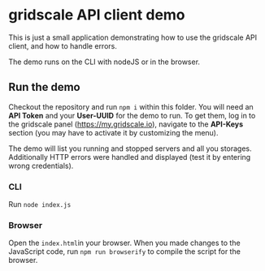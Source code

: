 # gridscale API client demo

This is just a small application demonstrating how to use the gridscale API client, and how to handle errors.

The demo runs on the CLI with nodeJS or in the browser.

## Run the demo

Checkout the repository and run `npm i` within this folder. You will need an **API Token** and your **User-UUID** for the demo to run. To get them, log in to the gridscale panel (https://my.gridscale.io), navigate to the **API-Keys** section (you may have to activate it by customizing the menu).

The demo will list you running and stopped servers and all you storages. Additionally HTTP errors were handled and displayed (test it by entering wrong credentials).

### CLI
Run `node index.js`

### Browser
Open the `index.html`in your browser. When you made changes to the JavaScript code, run `npm run browserify` to compile the script for the browser.
